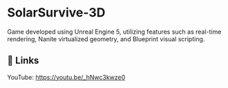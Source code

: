 
# SolarSurvive-3D

Game developed using Unreal Engine 5, utilizing features such as real-time rendering, Nanite virtualized geometry, and Blueprint visual scripting.




## 🔗 Links
YouTube: https://youtu.be/_hNwc3kwze0
